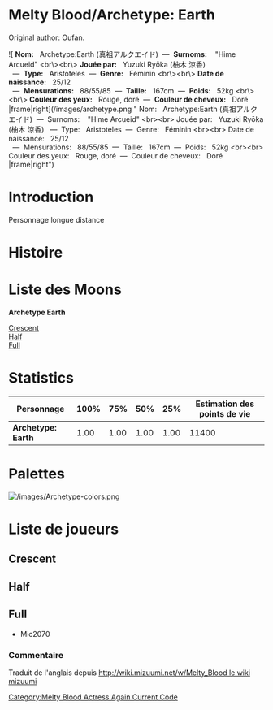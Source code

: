 # Melty Blood/Archetype: Earth

Original author: Oufan.

![ **Nom:**   Archetype:Earth (真祖アルクエイド)  —  **Surnoms:**   
"Hime Arcueid" \<br\\\>\<br\\\> **Jouée par:**   Yuzuki Ryōka (柚木
涼香)   —  **Type:**   Aristoteles  —  **Genre:**   Féminin
\<br\\\>\<br\\\> **Date de naissance:**   25/12
  —  **Mensurations:**   88/55/85  —  **Taille:**   167cm  —  **Poids:**   52kg
\<br\\\>\<br\\\> **Couleur des yeux:**   Rouge, doré  —  **Couleur de
cheveux:**   Doré
\|frame\|right](/images/archetype.png " Nom:   Archetype:Earth (真祖アルクエイド)  —  Surnoms:    "Hime Arcueid" <br\><br\> Jouée par:   Yuzuki Ryōka (柚木 涼香)   —  Type:   Aristoteles  —  Genre:   Féminin <br\><br\> Date de naissance:   25/12   —  Mensurations:   88/55/85  —  Taille:   167cm  —  Poids:   52kg <br\><br\> Couleur des yeux:   Rouge, doré  —  Couleur de cheveux:   Doré |frame|right")

# Introduction

Personnage longue distance

# Histoire

# Liste des Moons

**Archetype Earth**

[Crescent](Melty_Blood/Archetype_Earth/Crescent_Moon "wikilink")  
[Half](Melty_Blood/Archetype_Earth/Half_Moon "wikilink")  
[Full](Melty_Blood/Archetype_Earth/Full_Moon "wikilink")  

# Statistics

| Personnage           | 100% | 75%  | 50%  | 25%  | Estimation des points de vie |
|----------------------|------|------|------|------|------------------------------|
| **Archetype: Earth** | 1.00 | 1.00 | 1.00 | 1.00 | 11400                        |

# Palettes

![](/images/Archetype-colors.png "/images/Archetype-colors.png")

# Liste de joueurs

## Crescent

## Half

## Full

- Mic2070

### Commentaire

Traduit de l'anglais depuis [http://wiki.mizuumi.net/w/Melty_Blood le
wiki
mizuumi](http://wiki.mizuumi.net/w/Melty_Blood_le_wiki_mizuumi "wikilink")

[Category:Melty Blood Actress Again Current
Code](Category:Melty_Blood_Actress_Again_Current_Code "wikilink")
